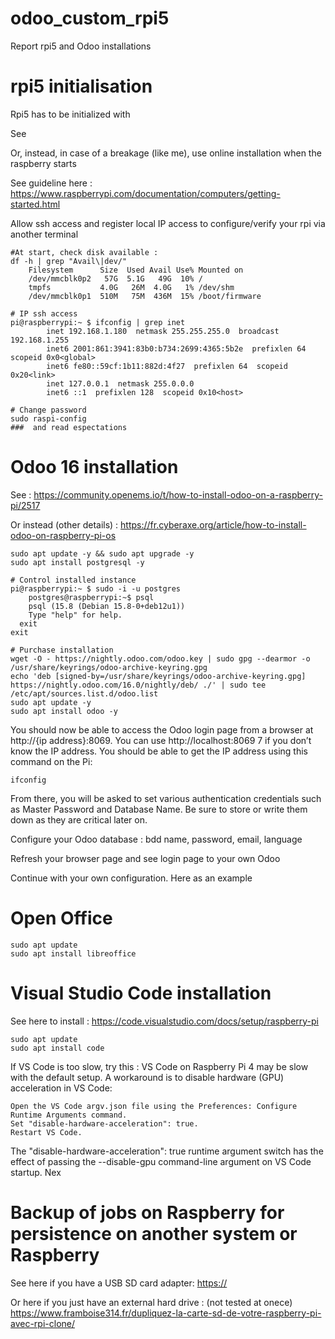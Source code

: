 # odoo_custom_rpi5
Report rpi5 and Odoo installations

# rpi5 initialisation
Rpi5 has to be initialized with 

See

Or, instead, in case of a breakage (like me), use online installation when the raspberry starts

See guideline here : https://www.raspberrypi.com/documentation/computers/getting-started.html

Allow ssh access and register local IP access to configure/verify your rpi via another terminal

```
#At start, check disk available :
df -h | grep "Avail\|dev/"
    Filesystem      Size  Used Avail Use% Mounted on
    /dev/mmcblk0p2   57G  5.1G   49G  10% /
    tmpfs           4.0G   26M  4.0G   1% /dev/shm
    /dev/mmcblk0p1  510M   75M  436M  15% /boot/firmware

# IP ssh access
pi@raspberrypi:~ $ ifconfig | grep inet
        inet 192.168.1.180  netmask 255.255.255.0  broadcast 192.168.1.255
        inet6 2001:861:3941:83b0:b734:2699:4365:5b2e  prefixlen 64  scopeid 0x0<global>
        inet6 fe80::59cf:1b11:882d:4f27  prefixlen 64  scopeid 0x20<link>
        inet 127.0.0.1  netmask 255.0.0.0
        inet6 ::1  prefixlen 128  scopeid 0x10<host>

# Change password
sudo raspi-config
###  and read espectations

```

# Odoo 16 installation

See : https://community.openems.io/t/how-to-install-odoo-on-a-raspberry-pi/2517

Or instead (other details) : https://fr.cyberaxe.org/article/how-to-install-odoo-on-raspberry-pi-os

```
sudo apt update -y && sudo apt upgrade -y
sudo apt install postgresql -y

# Control installed instance
pi@raspberrypi:~ $ sudo -i -u postgres
    postgres@raspberrypi:~$ psql
    psql (15.8 (Debian 15.8-0+deb12u1))
    Type "help" for help.
  exit
exit

# Purchase installation
wget -O - https://nightly.odoo.com/odoo.key | sudo gpg --dearmor -o /usr/share/keyrings/odoo-archive-keyring.gpg
echo 'deb [signed-by=/usr/share/keyrings/odoo-archive-keyring.gpg] https://nightly.odoo.com/16.0/nightly/deb/ ./' | sudo tee /etc/apt/sources.list.d/odoo.list
sudo apt update -y
sudo apt install odoo -y
```

You should now be able to access the Odoo login page from a browser at http://{ip address}:8069. You can use http://localhost:8069 7 if you don’t know the IP address. You should be able to get the IP address using this command on the Pi:

```
ifconfig
```
From there, you will be asked to set various authentication credentials such as Master Password and Database Name. Be sure to store or write them down as they are critical later on.

Configure your Odoo database : bdd name, password, email, language

Refresh your browser page and see login page to your own Odoo  

Continue with your own configuration. Here as an example

# Open Office
```
sudo apt update
sudo apt install libreoffice
```

# Visual Studio Code installation

See here to install : https://code.visualstudio.com/docs/setup/raspberry-pi
```
sudo apt update
sudo apt install code
```

If VS Code is too slow, try this :
VS Code on Raspberry Pi 4 may be slow with the default setup. A workaround is to disable hardware (GPU) acceleration in VS Code:

    Open the VS Code argv.json file using the Preferences: Configure Runtime Arguments command.
    Set "disable-hardware-acceleration": true.
    Restart VS Code.

The "disable-hardware-acceleration": true runtime argument switch has the effect of passing the --disable-gpu command-line argument on VS Code startup.
Nex


# Backup of jobs on Raspberry for persistence on another system or Raspberry

See here if you have a USB SD card adapter: [https:// ](https://all3dp.com/2/back-up-raspberry-pi-sd-card/)

Or here if you just have an external hard drive : (not tested at onece) https://www.framboise314.fr/dupliquez-la-carte-sd-de-votre-raspberry-pi-avec-rpi-clone/

